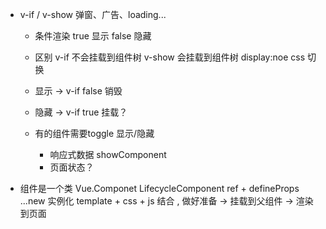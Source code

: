 - v-if / v-show 
  弹窗、广告、loading...
  - 条件渲染 true 显示 false 隐藏
  - 区别 v-if 不会挂载到组件树 v-show 会挂载到组件树 display:noe css 切换 
  - 显示 -> v-if false 销毁 
  - 隐藏 -> v-if true 挂载？ 


  - 有的组件需要toggle 显示/隐藏 
    - 响应式数据 showComponent 
    - 页面状态？

- 组件是一个类 Vue.Componet LifecycleComponent ref + defineProps ...new 实例化 template + css + js 结合 , 做好准备 -> 挂载到父组件 -> 渲染到页面 